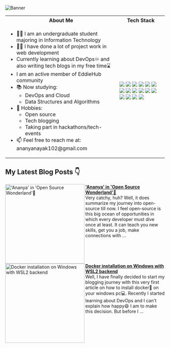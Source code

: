 ![Banner](https://user-images.githubusercontent.com/55504616/223646575-7ca2f90e-561e-4f0e-ac54-681860bf29ed.png)

<table>
<tr>
 <th>About Me</th>
 <th>Tech Stack</th>
</tr>

<tr>
 <td width="70%">
   <ul>
     <li> 👩‍🎓 I am an undergraduate student majoring in Information Technology </li>
     <li> 👩‍💻 I have done a lot of project work in web development </li>
     <li> Currently learning about DevOps♾ and also writing tech blogs in my free time⌛ </li>
     <li> I am an active member of EddieHub community</li>
     <li> 📚 Now studying:   
        <ul> 
          <li> DevOps and Cloud</li>   
          <li> Data Structures and Algorithms </li> 
        </ul>          
     </li>  
     <li> 🏓 Hobbies:
        <ul> 
          <li> Open source </li>
          <li> Tech blogging </li>
          <li> Taking part in hackathons/tech-events</li>
        </ul>
     </li>  
     <li> 📫 Feel free to reach me at: ananyanayak102@gmail.com</li>
   </ul> 
</td>
<td>
    <img src="https://img.shields.io/badge/java-%23ED8B00.svg?style=for-the-badge&logo=java&logoColor=white"/>
    <img src="https://img.shields.io/badge/git-%23F05033.svg?style=for-the-badge&logo=git&logoColor=white"/>
    <img src="https://img.shields.io/badge/github-%23121011.svg?style=for-the-badge&logo=github&logoColor=white"/>
    <img src="https://img.shields.io/badge/gitpod-f06611.svg?style=for-the-badge&logo=gitpod&logoColor=white"/>
    <img src="https://img.shields.io/badge/javascript-%23323330.svg?style=for-the-badge&logo=javascript&logoColor=%23F7DF1E"/>
    <img src="https://img.shields.io/badge/css3-%231572B6.svg?style=for-the-badge&logo=css3&logoColor=white"/>
    <img src="https://img.shields.io/badge/html5-%23E34F26.svg?style=for-the-badge&logo=html5&logoColor=white"/>
    <img src="https://img.shields.io/badge/react-%2320232a.svg?style=for-the-badge&logo=react&logoColor=%2361DAFB"/>
    <img src="https://img.shields.io/badge/docker-%230db7ed.svg?style=for-the-badge&logo=docker&logoColor=white"/>
    <img src="https://img.shields.io/badge/Visual%20Studio%20Code-0078d7.svg?style=for-the-badge&logo=visual-studio-code&logoColor=white"/>
    <img src="https://img.shields.io/badge/Ubuntu-E95420?style=for-the-badge&logo=ubuntu&logoColor=white"/>
    <img src="https://img.shields.io/badge/Firebase-039BE5?style=for-the-badge&logo=Firebase&logoColor=white"/>
    <img src="https://img.shields.io/badge/MongoDB-%234ea94b.svg?style=for-the-badge&logo=mongodb&logoColor=white"/>
    <img src="https://img.shields.io/badge/node.js-6DA55F?style=for-the-badge&logo=node.js&logoColor=white"/>
    <img src="https://img.shields.io/badge/NPM-%23000000.svg?style=for-the-badge&logo=npm&logoColor=white"/>
    <img src="https://img.shields.io/badge/express.js-%23404d59.svg?style=for-the-badge&logo=express&logoColor=%2361DAFB"/>
  </td>
</tr>
</table>

## My Latest Blog Posts 👇
<!-- HASHNODE_BLOG:START -->
<p align="left">
<a href="https://ananyacodes.hashnode.dev/ananya-in-open-source-wonderland" title="'Ananya' in 'Open Source Wonderland'🐙"><img src="https://cdn.hashnode.com/res/hashnode/image/upload/v1678263631292/fd6ccc3a-9e29-4aa5-b90e-7f5ba57b70c5.png" alt="'Ananya' in 'Open Source Wonderland'🐙" width="250px" align="left" /></a>
<a href="https://ananyacodes.hashnode.dev/ananya-in-open-source-wonderland" title="'Ananya' in 'Open Source Wonderland'🐙"><strong>'Ananya' in 'Open Source Wonderland'🐙</strong></a>
<br/> Very catchy, huh? Well, it does summarize my journey into open-source till now. I feel open-source is this big ocean of opportunities in which every developer must dive once at least. It can teach you new skills, get you a job, make connections with ... </p> <br/> <br/> <br/>
<p align="left">
<a href="https://ananyacodes.hashnode.dev/docker-installation-on-windows-with-wsl2-backend" title="Docker installation on Windows with WSL2 backend"><img src="https://cdn.hashnode.com/res/hashnode/image/upload/v1678262476865/58ebb917-a5b4-41c6-b997-f0fdce7c84b7.png" alt="Docker installation on Windows with WSL2 backend" width="250px" align="left" /></a>
<a href="https://ananyacodes.hashnode.dev/docker-installation-on-windows-with-wsl2-backend" title="Docker installation on Windows with WSL2 backend"><strong>Docker installation on Windows with WSL2 backend</strong></a>
<br/> Well, I have finally decided to start my blogging journey with this very first article on how to install docker🐳 on your windows pc💻.
Recently I started learning about DevOps and I can't explain how happy😄 I am to make this decision. But before I ... </p> <br/> <br/>
<!-- HASHNODE_BLOG:END -->

